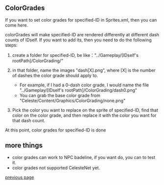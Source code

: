 
ColorGrades
-----------------------------------
If you want to set color grades for specified-ID in Sprites.xml, then you can come here.

colorGrades will make specified-ID are rendered differently at different dash counts of IDself.
If you want to add its, then you need to do the following steps:

1. create a folder for specified-ID, be like："../Gameplay/[IDself's rootPath]/ColorGrading/"

3. in that folder, name the images "dash[X].png", where [X] is the number of dashes the color grade should apply to.
   * For example, if I had a 0-dash color grade, I would name the file "../Gameplay/[IDself's rootPath]/ColorGrading/dash0.png"
   * You can grab the base color grade from "Celeste/Content/Graphics/ColorGrading/none.png"
    
4. Pick the color you want to replace on the sprite of specified-ID, find that color on the color grade, and then replace it with the color you want for that dash count.

At this point, color grades for specified-ID is done

more things
-----------------------------------
* color grades can work to NPC badeline, if you want do, you can to test it.
* color grades not supported CelesteNet yet.


[previous page](/docs/guide/README.md#more-miscellaneous)
